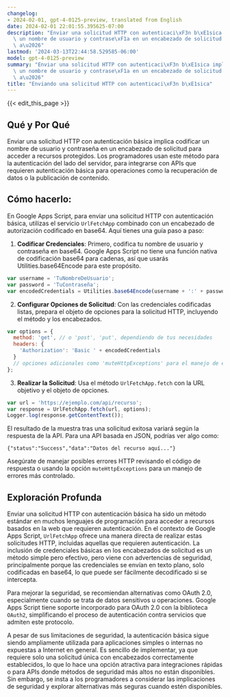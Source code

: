 ```yaml
---
changelog:
- 2024-02-01, gpt-4-0125-preview, translated from English
date: 2024-02-01 22:01:55.395625-07:00
description: "Enviar una solicitud HTTP con autenticaci\xF3n b\xE1sica implica codificar\
  \ un nombre de usuario y contrase\xF1a en un encabezado de solicitud para acceder\
  \ a\u2026"
lastmod: '2024-03-13T22:44:58.529585-06:00'
model: gpt-4-0125-preview
summary: "Enviar una solicitud HTTP con autenticaci\xF3n b\xE1sica implica codificar\
  \ un nombre de usuario y contrase\xF1a en un encabezado de solicitud para acceder\
  \ a\u2026"
title: "Enviando una solicitud HTTP con autenticaci\xF3n b\xE1sica"
---
```


{{< edit_this_page >}}

## Qué y Por Qué

Enviar una solicitud HTTP con autenticación básica implica codificar un nombre de usuario y contraseña en un encabezado de solicitud para acceder a recursos protegidos. Los programadores usan este método para la autenticación del lado del servidor, para integrarse con APIs que requieren autenticación básica para operaciones como la recuperación de datos o la publicación de contenido.

## Cómo hacerlo:

En Google Apps Script, para enviar una solicitud HTTP con autenticación básica, utilizas el servicio `UrlFetchApp` combinado con un encabezado de autorización codificado en base64. Aquí tienes una guía paso a paso:

1. **Codificar Credenciales**: Primero, codifica tu nombre de usuario y contraseña en base64. Google Apps Script no tiene una función nativa de codificación base64 para cadenas, así que usarás Utilities.base64Encode para este propósito.

```javascript
var username = 'TuNombreDeUsuario';
var password = 'TuContraseña';
var encodedCredentials = Utilities.base64Encode(username + ':' + password);
```

2. **Configurar Opciones de Solicitud**: Con las credenciales codificadas listas, prepara el objeto de opciones para la solicitud HTTP, incluyendo el método y los encabezados.

```javascript
var options = {
  method: 'get', // o 'post', 'put', dependiendo de tus necesidades
  headers: {
    'Authorization': 'Basic ' + encodedCredentials
  }
  // opciones adicionales como 'muteHttpExceptions' para el manejo de errores se pueden agregar aquí
};
```

3. **Realizar la Solicitud**: Usa el método `UrlFetchApp.fetch` con la URL objetivo y el objeto de opciones.

```javascript
var url = 'https://ejemplo.com/api/recurso';
var response = UrlFetchApp.fetch(url, options);
Logger.log(response.getContentText());
```

El resultado de la muestra tras una solicitud exitosa variará según la respuesta de la API. Para una API basada en JSON, podrías ver algo como:

```
{"status":"Success","data":"Datos del recurso aquí..."}
```

Asegúrate de manejar posibles errores HTTP revisando el código de respuesta o usando la opción `muteHttpExceptions` para un manejo de errores más controlado.

## Exploración Profunda

Enviar una solicitud HTTP con autenticación básica ha sido un método estándar en muchos lenguajes de programación para acceder a recursos basados en la web que requieren autenticación. En el contexto de Google Apps Script, `UrlFetchApp` ofrece una manera directa de realizar estas solicitudes HTTP, incluidas aquellas que requieren autenticación. La inclusión de credenciales básicas en los encabezados de solicitud es un método simple pero efectivo, pero viene con advertencias de seguridad, principalmente porque las credenciales se envían en texto plano, solo codificadas en base64, lo que puede ser fácilmente decodificado si se intercepta.

Para mejorar la seguridad, se recomiendan alternativas como OAuth 2.0, especialmente cuando se trata de datos sensitivos u operaciones. Google Apps Script tiene soporte incorporado para OAuth 2.0 con la biblioteca `OAuth2`, simplificando el proceso de autenticación contra servicios que admiten este protocolo.

A pesar de sus limitaciones de seguridad, la autenticación básica sigue siendo ampliamente utilizada para aplicaciones simples o internas no expuestas a Internet en general. Es sencillo de implementar, ya que requiere solo una solicitud única con encabezados correctamente establecidos, lo que lo hace una opción atractiva para integraciones rápidas o para APIs donde métodos de seguridad más altos no están disponibles. Sin embargo, se insta a los programadores a considerar las implicaciones de seguridad y explorar alternativas más seguras cuando estén disponibles.
